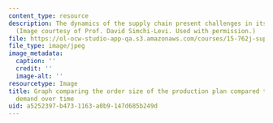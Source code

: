 ```yaml
---
content_type: resource
description: The dynamics of the supply chain present challenges in its planning.
  (Image courtesy of Prof. David Simchi-Levi. Used with permission.)
file: https://ol-ocw-studio-app-qa.s3.amazonaws.com/courses/15-762j-supply-chain-planning-spring-2011/a5252397b4731163a0b9147d685b249d_15-762js10-th.jpg
file_type: image/jpeg
image_metadata:
  caption: ''
  credit: ''
  image-alt: ''
resourcetype: Image
title: Graph comparing the order size of the production plan compared to customer
  demand over time
uid: a5252397-b473-1163-a0b9-147d685b249d
---
```

